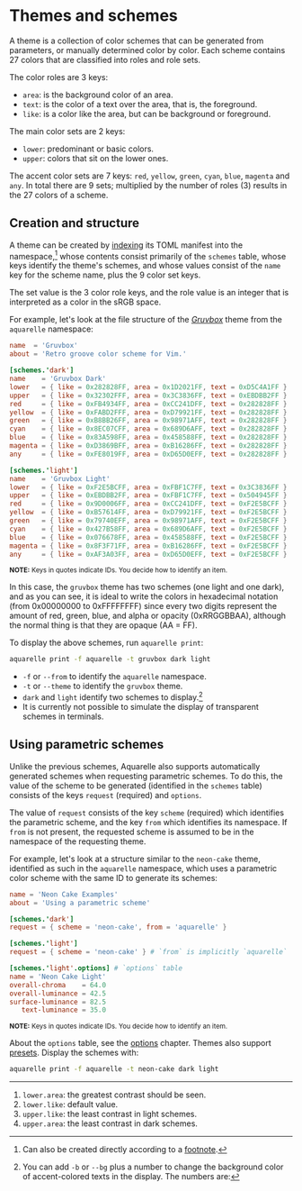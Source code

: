 <!--
	SPDX-FileCopyrightText: 2024 Eduardo Javier Alvarado Aarón <eduardo.javier.alvarado.aaron@gmail.com>
	
	SPDX-License-Identifier: CC-BY-SA-4.0
-->

# Themes and schemes

A theme is a collection of color schemes that can be generated from parameters, or manually determined color by color. Each scheme contains 27 colors that are classified into roles and role sets.

The color roles are 3 keys:
- `area`: is the background color of an area.
- `text`: is the color of a text over the area, that is, the foreground.
- `like`: is a color like the area, but can be background or foreground.

The main color sets are 2 keys:
- `lower`: predominant or basic colors.
- `upper`: colors that sit on the lower ones.

<!-- i18n:comment: Do not translate `text in backticks`, although you could leave the translation in parentheses next to each one. For example, in Spanish “`red`” would be “`red` _(rojo)_”. -->
The accent color sets are 7 keys: `red`, `yellow`, `green`, `cyan`, `blue`, `magenta` and `any`. In total there are 9 sets; multiplied by the number of roles (3) results in the 27 colors of a scheme.

## Creation and structure

<!-- i18n:comment: Do not translate `text in backticks`. -->
A theme can be created by [indexing](namespaces.md#creation) its TOML manifest into the namespace,[^alt] whose contents consist primarily of the `schemes` table, whose keys identify the theme's schemes, and whose values ​​consist of the `name` key for the scheme name, plus the 9 color set keys.

The set value is the 3 color role keys, and the role value is an integer that is interpreted as a color in the sRGB space.

<!-- i18n:comment: Do not translate `text in backticks`. -->
For example, let's look at the file structure of the _[Gruvbox](https://github.com/morhetz/gruvbox)_ theme from the `aquarelle` namespace:

<!-- i18n:skip -->
~~~ toml
name  = 'Gruvbox'
about = 'Retro groove color scheme for Vim.'

[schemes.'dark']
name    = 'Gruvbox Dark'
lower   = { like = 0x282828FF, area = 0x1D2021FF, text = 0xD5C4A1FF }
upper   = { like = 0x32302FFF, area = 0x3C3836FF, text = 0xEBDBB2FF }
red     = { like = 0xFB4934FF, area = 0xCC241DFF, text = 0x282828FF }
yellow  = { like = 0xFABD2FFF, area = 0xD79921FF, text = 0x282828FF }
green   = { like = 0xB8BB26FF, area = 0x98971AFF, text = 0x282828FF }
cyan    = { like = 0x8EC07CFF, area = 0x689D6AFF, text = 0x282828FF }
blue    = { like = 0x83A598FF, area = 0x458588FF, text = 0x282828FF }
magenta = { like = 0xD3869BFF, area = 0xB16286FF, text = 0x282828FF }
any     = { like = 0xFE8019FF, area = 0xD65D0EFF, text = 0x282828FF }

[schemes.'light']
name    = 'Gruvbox Light'
lower   = { like = 0xF2E5BCFF, area = 0xFBF1C7FF, text = 0x3C3836FF }
upper   = { like = 0xEBDBB2FF, area = 0xFBF1C7FF, text = 0x504945FF }
red     = { like = 0x9D0006FF, area = 0xCC241DFF, text = 0xF2E5BCFF }
yellow  = { like = 0xB57614FF, area = 0xD79921FF, text = 0xF2E5BCFF }
green   = { like = 0x79740EFF, area = 0x98971AFF, text = 0xF2E5BCFF }
cyan    = { like = 0x427B58FF, area = 0x689D6AFF, text = 0xF2E5BCFF }
blue    = { like = 0x076678FF, area = 0x458588FF, text = 0xF2E5BCFF }
magenta = { like = 0x8F3F71FF, area = 0xB16286FF, text = 0xF2E5BCFF }
any     = { like = 0xAF3A03FF, area = 0xD65D0EFF, text = 0xF2E5BCFF }
~~~

<sup>__NOTE:__ Keys in quotes indicate IDs. You decide how to identify an item.</sup>

<!-- i18n:comment: Do not translate `text in backticks`. -->
In this case, the `gruvbox` theme has two schemes (one light and one dark), and as you can see, it is ideal to write the colors in hexadecimal notation (from 0x00000000 to 0xFFFFFFFF) since every two digits represent the amount of red, green, blue, and alpha or opacity (0xRRGGBBAA), although the normal thing is that they are opaque (AA = FF).

<!-- i18n:comment: Do not translate `text in backticks`. -->
To display the above schemes, run `aquarelle print`:

<!-- i18n:skip -->
~~~ sh
aquarelle print -f aquarelle -t gruvbox dark light
~~~

<!-- i18n:comment: Do not translate `text in backticks`. -->
- `-f` or `--from` to identify the `aquarelle` namespace.
- `-t` or `--theme` to identify the `gruvbox` theme.
- `dark` and `light` identify two schemes to display.[^bg]
- It is currently not possible to simulate the display of transparent schemes in terminals.

## Using parametric schemes

<!-- i18n:comment: Do not translate `text in backticks`. -->
Unlike the previous schemes, Aquarelle also supports automatically generated schemes when requesting parametric schemes. To do this, the value of the scheme to be generated (identified in the `schemes` table) consists of the keys `request` (required) and `options`.

The value of `request` consists of the key `scheme` (required) which identifies the parametric scheme, and the key `from` which identifies its namespace. If `from` is not present, the requested scheme is assumed to be in the namespace of the requesting theme.

For example, let's look at a structure similar to the `neon-cake` theme, identified as such in the `aquarelle` namespace, which uses a parametric color scheme with the same ID to generate its schemes:

<!-- i18n:skip -->
~~~ toml
name = 'Neon Cake Examples'
about = 'Using a parametric scheme'

[schemes.'dark']
request = { scheme = 'neon-cake', from = 'aquarelle' }

[schemes.'light']
request = { scheme = 'neon-cake' } # `from` is implicitly `aquarelle`

[schemes.'light'.options] # `options` table
name = 'Neon Cake Light'
overall-chroma    = 64.0
overall-luminance = 42.5
surface-luminance = 82.5
   text-luminance = 35.0
~~~

<sup>__NOTE:__ Keys in quotes indicate IDs. You decide how to identify an item.</sup>

About the `options` table, see the [options](options.md#modifying) chapter. Themes also support [presets](options.md#presets). Display the schemes with:

<!-- i18n:skip -->
~~~ sh
aquarelle print -f aquarelle -t neon-cake dark light
~~~

---

[^alt]: Can also be created directly according to a [footnote](namespaces.md#value).

[^bg]: You can add `-b` or `--bg` plus a number to change the background color of accent-colored texts in the display. The numbers are:
1. `lower.area`: the greatest contrast should be seen.
2. `lower.like`: default value.
3. `upper.like`: the least contrast in light schemes.
4. `upper.area`: the least contrast in dark schemes.
